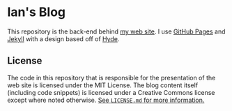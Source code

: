 # Ian's Blog

This repository is the back-end behind [my web site](https://ianc.blog/). I use [GitHub Pages](https://pages.github.com/) and [Jekyll](https://jeckyllrb.com/) with a design based off of [Hyde](https://github.com/poole/hyde).

## License

The code in this repository that is responsible for the presentation of the web site is licensed under the MIT License. The blog content itself (including code snippets) is licensed under a Creative Commons license except where noted otherwise. [See `LICENSE.md` for more information.](LICENSE.md)
